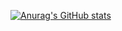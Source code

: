 [![Anurag's GitHub stats](https://github-readme-stats.vercel.app/api?username=SplinterGP&show_icons=true&theme=merko)](https://github.com/anuraghazra/github-readme-stats)

<!--
**SplinterGP/SplinterGP** is a ✨ _special_ ✨ repository because its `README.md` (this file) appears on your GitHub profile.

Here are some ideas to get you started:

- 🔭 I’m currently working on ...
- 🌱 I’m currently learning ...
- 👯 I’m looking to collaborate on ...
- 🤔 I’m looking for help with ...
- 💬 Ask me about ...
- 📫 How to reach me: ...
- 😄 Pronouns: ...
- ⚡ Fun fact: ...
-->
